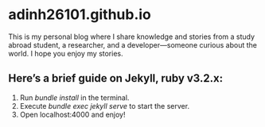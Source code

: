 # adinh26101.github.io
This is my personal blog where I share knowledge and stories from a study abroad student, a researcher, and a developer—someone curious about the world. I hope you enjoy my stories.

## Here’s a brief guide on Jekyll, ruby v3.2.x:

1. Run *bundle install* in the terminal.
2. Execute *bundle exec jekyll serve* to start the server.
3. Open localhost:4000 and enjoy!
